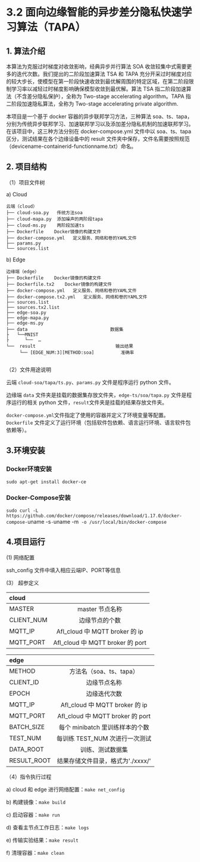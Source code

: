 # 3.2 面向边缘智能的异步差分隐私快速学习算法（TAPA）
## 1. 算法介绍

本算法为克服过时梯度对收敛影响，经典异步并行算法 SOA 收敛较集中式需要更多的迭代次数。我们提出的二阶段加速算法 TSA 和 TAPA 充分开采过时梯度对应的较大步长，使模型在第一阶段快速收敛到最优解周围的特定区域，在第二阶段限制学习率以减轻过时梯度影响确保模型收敛到最优解。算法 TSA 指二阶段加速算法（不含差分隐私保护），全称为 Two-stage accelerating algorithm。TAPA 指二阶段加速隐私算法，全称为 Two-stage accelerating private algorithm.

本项目是一个基于 docker 容器的异步联邦学习方法，三种算法 soa、ts、tapa，分别为传统异步联邦学习、加速联邦学习以及添加差分隐私机制的加速联邦学习。在该项目中，这三种方法分别在 docker-compose.yml 文件中以 soa、ts、tapa 区分，测试结果在各个边缘设备中的 result 文件夹中保存，文件名需要按照规范（devicename-containerid-functionname.txt）命名。

## 2. 项目结构

（1）项目文件树

a) Cloud

```
云端（cloud）
├── cloud-soa.py   传统方法soa
├── cloud-mapa.py  添加噪声的两阶段tapa
├── cloud-ms.py    两阶段加速ts
├── Dockerfile    Docker镜像的构建文件
├── docker-compose.yml   定义服务、网络和卷的YAML文件
├── params.py
└── sources.list

```

b) Edge

```
边缘端（edge）
├── Dockerfile    Docker镜像的构建文件
├── Dockerfile.tx2    Docker镜像的构建文件
├── docker-compose.yml   定义服务、网络和卷的YAML文件
├── docker-compose.tx2.yml   定义服务、网络和卷的YAML文件
├── sources.list
├── sources.tx2.list
├── edge-soa.py
├── edge-mapa.py
├── edge-ms.py
├── data                               数据集
├   └──MNIST
├      └──  …
└──  result                              输出结果
     └── [EDGE_NUM:3][METHOD:soa]          准确率
 
```

（2）文件用途说明

云端 `cloud-soa/tapa/ts.py`、`params.py` 文件是程序运行 python 文件。

边缘端 `data` 文件夹是挂载的数据集存放文件夹，`edge-ts/soa/tapa.py` 文件是程序运行的相关 python 文件，`result`文件夹是挂载的结果存放文件夹。

`docker-compose.yml`文件指定了使用的容器并定义了环境变量等配置。`Dockerfile` 文件定义了运行环境（包括软件包依赖、语言运行环境、语言软件包依赖等）。

## 3.环境安装
### Docker环境安装

`sudo apt-get install docker-ce`
### Docker-Compose安装
`sudo curl -L https://github.com/docker/compose/releases/download/1.17.0/docker-compose-`uname -s`-`uname -m` -o /usr/local/bin/docker-compose`

## 4.项目运行
(1) 网络配置

ssh_config 文件中填入相应云端IP、PORT等信息


(3） 超参定义

| **cloud**  |                                  |
| :--------- | :------------------------------: |
| MASTER     |         master 节点名称          |
| CLIENT_NUM |          边缘节点的个数          |
| MQTT_IP    |  Afl_cloud 中 MQTT broker 的 ip  |
| MQTT_PORT  | Afl_cloud 中 MQTT broker 的 port |

| **edge**    |                                   |
| :---------- | :-------------------------------: |
| METHOD      |      方法名（soa、ts、tapa）      |
| CLIENT_ID   |           边缘节点名称            |
| EPOCH       |           边缘迭代次数            |
| MQTT_IP     |  Afl_cloud 中 MQTT broker 的 ip   |
| MQTT_PORT   | Afl_cloud 中 MQTT broker 的 port  |
| BATCH_SIZE  |  每个 minibatch 里训练样本的个数  |
| TEST_NUM    |  每训练 TEST_NUM 次进行一次测试   |
| DATA_ROOT   |         训练、测试数据集          |
| RESULT_ROOT | 结果存储文件目录，格式为'./xxxx/' |

（4）指令执行过程

a) cloud 和 edge 进行网络配置：`make net_config`

b) 构建镜像：`make build`

c) 启动容器：`make run`

d) 查看主节点工作日志：`make logs`

e) 传输实验结果：`make result`

f) 清理容器：`make clean`


